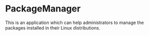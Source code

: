 # PackageManager
This is an application which can help administrators to manage the packages installed in their Linux distributions.
